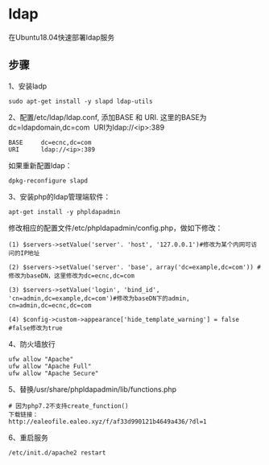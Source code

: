 # ldap
在Ubuntu18.04快速部署ldap服务


## **步骤**

1、安装ladp

```
sudo apt-get install -y slapd ldap-utils
```

2、配置/etc/ldap/ldap.conf, 添加BASE 和 URI. 这里的BASE为dc=ldapdomain,dc=com  URI为ldap://\<ip>:389

```
BASE     dc=ecnc,dc=com
URI      ldap://<ip>:389
```


如果重新配置ldap：

```
dpkg-reconfigure slapd
```


3、安装php的ldap管理端软件：

```
apt-get install -y phpldapadmin
```

修改相应的配置文件/etc/phpldapadmin/config.php，做如下修改：

```
(1) $servers->setValue('server'. 'host', '127.0.0.1')#修改为某个内网可访问的IP地址

(2) $servers->setValue('server'. 'base', array('dc=example,dc=com')) #修改为baseDN，这里修改为dc=ecnc,dc=com

(3) $servers->setValue('login', 'bind_id', 'cn=admin,dc=example,dc=com')#修改为baseDN下的admin, cn=admin,dc=ecnc,dc=com

(4) $config->custom->appearance['hide_template_warning'] = false #false修改为true
```

4、防火墙放行

```
ufw allow "Apache"
ufw allow "Apache Full"
ufw allow "Apache Secure" 
```

5、替换/usr/share/phpldapadmin/lib/functions.php

```
# 因为php7.2不支持create_function()
下载链接：
http://ealeofile.ealeo.xyz/f/af33d990121b4649a436/?dl=1
```
6、重启服务
```
/etc/init.d/apache2 restart
```

